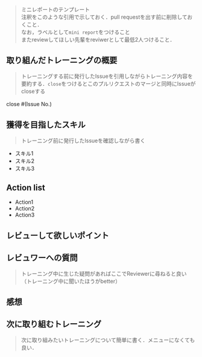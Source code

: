 > ミニレポートのテンプレート  
> 注釈をこのような引用で示しておく．pull requestを出す前に削除しておくこと．  
> なお，ラベルとして`mini report`をつけること  
> またreviewしてほしい先輩をreviwerとして最低2人つけること．

## 取り組んだトレーニングの概要
> トレーニングする前に発行したIssueを引用しながらトレーニング内容を要約する．`close`をつけるとこのプルリクエストのマージと同時にIssueがcloseする

close #(Issue No.)　

## 獲得を目指したスキル
> トレーニング前に発行したIssueを確認しながら書く
- スキル1
- スキル2
- スキル3

## Action list
- Action1
- Action2
- Action3

## レビューして欲しいポイント

## レビュワーへの質問
> トレーニング中に生じた疑問があればここでReviewerに尋ねると良い（トレーニング中に聞いたほうがbetter）

## 感想

## 次に取り組むトレーニング
> 次に取り組みたいトレーニングについて簡単に書く．メニューになくても良い．
